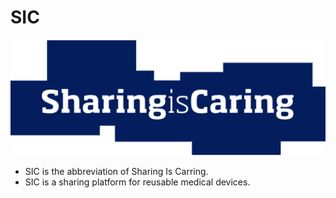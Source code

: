 # SIC
![GitHub Logo](/app/src/main/res/drawable/sic.png)
* SIC is the abbreviation of Sharing Is Carring.
* SIC is a sharing platform for reusable medical devices.
